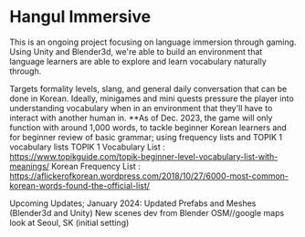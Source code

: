 # Hangul Immersive

This is an ongoing project focusing on language immersion through gaming. 
Using Unity and Blender3d, we're able to build an environment that language learners are able to explore and learn vocabulary naturally through.

Targets formality levels, slang, and general daily conversation that can be done in Korean. Ideally, minigames and mini quests pressure the player into understanding vocabulary when in an environment that they'll have to interact with another human in. 
**As of Dec. 2023, the game will only function with around 1,000 words, to tackle beginner Korean learners and for beginner review of basic grammar; using frequency lists and TOPIK 1 vocabulary lists
TOPIK 1 Vocabulary List : https://www.topikguide.com/topik-beginner-level-vocabulary-list-with-meanings/
Korean Frequency List : https://aflickerofkorean.wordpress.com/2018/10/27/6000-most-common-korean-words-found-the-official-list/

Upcoming Updates; January 2024:
  Updated Prefabs and Meshes (Blender3d and Unity)
  New scenes dev from Blender OSM//google maps look at Seoul, SK (initial setting)

